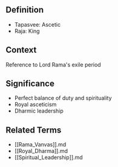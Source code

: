 

## Definition

- Tapasvee: Ascetic
- Raja: King

## Context

Reference to Lord Rama's exile period

## Significance

- Perfect balance of duty and spirituality
- Royal asceticism
- Dharmic leadership

## Related Terms

- [[Rama_Vanvas]].md
- [[Royal_Dharma]].md
- [[Spiritual_Leadership]].md